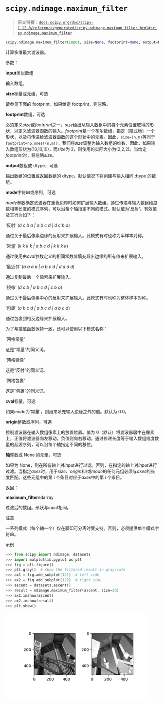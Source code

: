 # `scipy.ndimage.maximum_filter`

> 原文链接：[`docs.scipy.org/doc/scipy-1.12.0/reference/generated/scipy.ndimage.maximum_filter.html#scipy.ndimage.maximum_filter`](https://docs.scipy.org/doc/scipy-1.12.0/reference/generated/scipy.ndimage.maximum_filter.html#scipy.ndimage.maximum_filter)

```py
scipy.ndimage.maximum_filter(input, size=None, footprint=None, output=None, mode='reflect', cval=0.0, origin=0, *, axes=None)
```

计算多维最大滤波器。

参数：

**input**类似数组

输入数组。

**size**标量或元组，可选

请参见下面的 footprint。如果给定 footprint，则忽略。

**footprint**数组，可选

必须定义*size*或*footprint*之一。*size*给出从输入数组中的每个元素位置取得的形状，以定义滤波器函数的输入。*footprint*是一个布尔数组，指定（隐式地）一个形状，以及将传递给滤波器函数的这个形状中的元素。因此，`size=(n,m)`等同于`footprint=np.ones((n,m))`。我们将*size*调整为输入数组的维数，因此，如果输入数组形状为(10,10,10)，而*size*为 2，则使用的实际大小为(2,2,2)。当给定*footprint*时，将忽略*size*。

**output**数组或 dtype，可选

输出数组的位置或返回数组的 dtype。默认情况下将创建与输入相同 dtype 的数组。

**mode**字符串或序列，可选

*mode*参数确定滤波器在重叠边界时如何扩展输入数组。通过传递与输入数组维度数相等长度的模式序列，可以沿每个轴指定不同的模式。默认值为‘反射’。有效值及其行为如下：

‘反射’ (*d c b a | a b c d | d c b a*)

通过关于最后像素边缘的反射来扩展输入。此模式有时也称为半样本对称。

‘常量’ (*k k k k | a b c d | k k k k*)

通过使用由*cval*参数定义的相同常数值填充超出边缘的所有值来扩展输入。

‘最近邻’ (*a a a a | a b c d | d d d d*)

通过复制最后一个像素来扩展输入。

‘镜像’ (*d c b | a b c d | c b a*)

通过关于最后像素中心的反射来扩展输入。此模式有时也称为整体样本对称。

‘包裹’ (*a b c d | a b c d | a b c d*)

通过包裹到相反边缘来扩展输入。

为了与插值函数保持一致，还可以使用以下模式名称：

‘网格常量’

这是“常量”的同义词。

‘网格镜像’

这是“反射”的同义词。

‘网格包裹’

这是“包裹”的同义词。

**cval**标量，可选

如果*mode*为‘常量’，则用来填充输入边缘之外的值。默认为 0.0。

**origin**整数或序列，可选

控制滤波器在输入数组像素上的放置位置。值为 0（默认）将滤波器居中在像素上，正值将滤波器向左移动，负值则向右移动。通过传递长度等于输入数组维度数量的起源序列，可以沿每个轴指定不同的移位。

**轴**整数或 None 的元组，可选

如果为 None，则在所有轴上对*input*进行过滤。否则，在指定的轴上对*input*进行过滤。当指定*axes*时，用于*size*、*origin*和/或*mode*的任何元组必须与*axes*的长度匹配。这些元组中的第 i 个条目对应于*axes*中的第 i 个条目。

返回：

**maximum_filter**ndarray

过滤后的数组。形状与*input*相同。

注意

一系列模式（每个轴一个）仅在脚印可分离时受支持。否则，必须提供单个模式字符串。

示例

```py
>>> from scipy import ndimage, datasets
>>> import matplotlib.pyplot as plt
>>> fig = plt.figure()
>>> plt.gray()  # show the filtered result in grayscale
>>> ax1 = fig.add_subplot(121)  # left side
>>> ax2 = fig.add_subplot(122)  # right side
>>> ascent = datasets.ascent()
>>> result = ndimage.maximum_filter(ascent, size=20)
>>> ax1.imshow(ascent)
>>> ax2.imshow(result)
>>> plt.show() 
```

![../../_images/scipy-ndimage-maximum_filter-1.png](img/a5cecf27f61b0286dd7979372c434f08.png)
